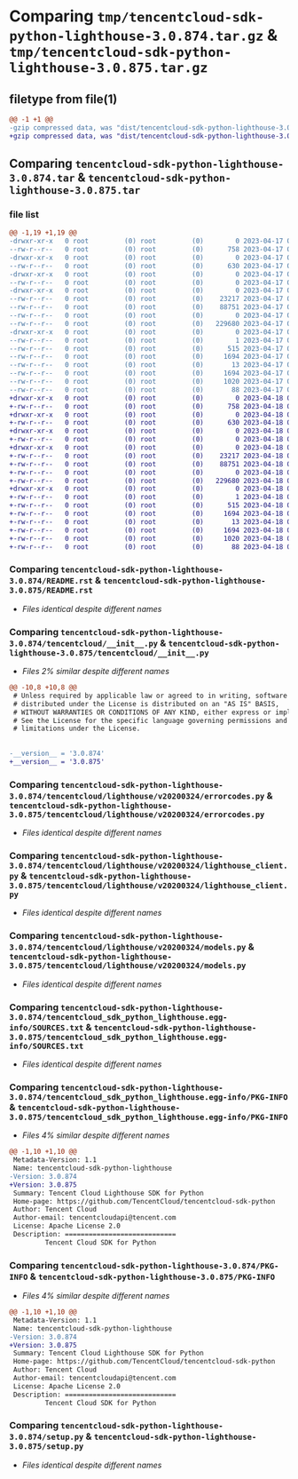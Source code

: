 # Comparing `tmp/tencentcloud-sdk-python-lighthouse-3.0.874.tar.gz` & `tmp/tencentcloud-sdk-python-lighthouse-3.0.875.tar.gz`

## filetype from file(1)

```diff
@@ -1 +1 @@
-gzip compressed data, was "dist/tencentcloud-sdk-python-lighthouse-3.0.874.tar", last modified: Mon Apr 17 00:33:39 2023, max compression
+gzip compressed data, was "dist/tencentcloud-sdk-python-lighthouse-3.0.875.tar", last modified: Tue Apr 18 00:45:15 2023, max compression
```

## Comparing `tencentcloud-sdk-python-lighthouse-3.0.874.tar` & `tencentcloud-sdk-python-lighthouse-3.0.875.tar`

### file list

```diff
@@ -1,19 +1,19 @@
-drwxr-xr-x   0 root         (0) root         (0)        0 2023-04-17 00:33:39.000000 tencentcloud-sdk-python-lighthouse-3.0.874/
--rw-r--r--   0 root         (0) root         (0)      758 2023-04-17 00:33:39.000000 tencentcloud-sdk-python-lighthouse-3.0.874/README.rst
-drwxr-xr-x   0 root         (0) root         (0)        0 2023-04-17 00:33:39.000000 tencentcloud-sdk-python-lighthouse-3.0.874/tencentcloud/
--rw-r--r--   0 root         (0) root         (0)      630 2023-04-17 00:33:39.000000 tencentcloud-sdk-python-lighthouse-3.0.874/tencentcloud/__init__.py
-drwxr-xr-x   0 root         (0) root         (0)        0 2023-04-17 00:33:39.000000 tencentcloud-sdk-python-lighthouse-3.0.874/tencentcloud/lighthouse/
--rw-r--r--   0 root         (0) root         (0)        0 2023-04-17 00:33:39.000000 tencentcloud-sdk-python-lighthouse-3.0.874/tencentcloud/lighthouse/__init__.py
-drwxr-xr-x   0 root         (0) root         (0)        0 2023-04-17 00:33:39.000000 tencentcloud-sdk-python-lighthouse-3.0.874/tencentcloud/lighthouse/v20200324/
--rw-r--r--   0 root         (0) root         (0)    23217 2023-04-17 00:33:39.000000 tencentcloud-sdk-python-lighthouse-3.0.874/tencentcloud/lighthouse/v20200324/errorcodes.py
--rw-r--r--   0 root         (0) root         (0)    88751 2023-04-17 00:33:39.000000 tencentcloud-sdk-python-lighthouse-3.0.874/tencentcloud/lighthouse/v20200324/lighthouse_client.py
--rw-r--r--   0 root         (0) root         (0)        0 2023-04-17 00:33:39.000000 tencentcloud-sdk-python-lighthouse-3.0.874/tencentcloud/lighthouse/v20200324/__init__.py
--rw-r--r--   0 root         (0) root         (0)   229680 2023-04-17 00:33:39.000000 tencentcloud-sdk-python-lighthouse-3.0.874/tencentcloud/lighthouse/v20200324/models.py
-drwxr-xr-x   0 root         (0) root         (0)        0 2023-04-17 00:33:39.000000 tencentcloud-sdk-python-lighthouse-3.0.874/tencentcloud_sdk_python_lighthouse.egg-info/
--rw-r--r--   0 root         (0) root         (0)        1 2023-04-17 00:33:39.000000 tencentcloud-sdk-python-lighthouse-3.0.874/tencentcloud_sdk_python_lighthouse.egg-info/dependency_links.txt
--rw-r--r--   0 root         (0) root         (0)      515 2023-04-17 00:33:39.000000 tencentcloud-sdk-python-lighthouse-3.0.874/tencentcloud_sdk_python_lighthouse.egg-info/SOURCES.txt
--rw-r--r--   0 root         (0) root         (0)     1694 2023-04-17 00:33:39.000000 tencentcloud-sdk-python-lighthouse-3.0.874/tencentcloud_sdk_python_lighthouse.egg-info/PKG-INFO
--rw-r--r--   0 root         (0) root         (0)       13 2023-04-17 00:33:39.000000 tencentcloud-sdk-python-lighthouse-3.0.874/tencentcloud_sdk_python_lighthouse.egg-info/top_level.txt
--rw-r--r--   0 root         (0) root         (0)     1694 2023-04-17 00:33:39.000000 tencentcloud-sdk-python-lighthouse-3.0.874/PKG-INFO
--rw-r--r--   0 root         (0) root         (0)     1020 2023-04-17 00:33:39.000000 tencentcloud-sdk-python-lighthouse-3.0.874/setup.py
--rw-r--r--   0 root         (0) root         (0)       88 2023-04-17 00:33:39.000000 tencentcloud-sdk-python-lighthouse-3.0.874/setup.cfg
+drwxr-xr-x   0 root         (0) root         (0)        0 2023-04-18 00:45:15.000000 tencentcloud-sdk-python-lighthouse-3.0.875/
+-rw-r--r--   0 root         (0) root         (0)      758 2023-04-18 00:45:15.000000 tencentcloud-sdk-python-lighthouse-3.0.875/README.rst
+drwxr-xr-x   0 root         (0) root         (0)        0 2023-04-18 00:45:15.000000 tencentcloud-sdk-python-lighthouse-3.0.875/tencentcloud/
+-rw-r--r--   0 root         (0) root         (0)      630 2023-04-18 00:45:15.000000 tencentcloud-sdk-python-lighthouse-3.0.875/tencentcloud/__init__.py
+drwxr-xr-x   0 root         (0) root         (0)        0 2023-04-18 00:45:15.000000 tencentcloud-sdk-python-lighthouse-3.0.875/tencentcloud/lighthouse/
+-rw-r--r--   0 root         (0) root         (0)        0 2023-04-18 00:45:15.000000 tencentcloud-sdk-python-lighthouse-3.0.875/tencentcloud/lighthouse/__init__.py
+drwxr-xr-x   0 root         (0) root         (0)        0 2023-04-18 00:45:15.000000 tencentcloud-sdk-python-lighthouse-3.0.875/tencentcloud/lighthouse/v20200324/
+-rw-r--r--   0 root         (0) root         (0)    23217 2023-04-18 00:45:15.000000 tencentcloud-sdk-python-lighthouse-3.0.875/tencentcloud/lighthouse/v20200324/errorcodes.py
+-rw-r--r--   0 root         (0) root         (0)    88751 2023-04-18 00:45:15.000000 tencentcloud-sdk-python-lighthouse-3.0.875/tencentcloud/lighthouse/v20200324/lighthouse_client.py
+-rw-r--r--   0 root         (0) root         (0)        0 2023-04-18 00:45:15.000000 tencentcloud-sdk-python-lighthouse-3.0.875/tencentcloud/lighthouse/v20200324/__init__.py
+-rw-r--r--   0 root         (0) root         (0)   229680 2023-04-18 00:45:15.000000 tencentcloud-sdk-python-lighthouse-3.0.875/tencentcloud/lighthouse/v20200324/models.py
+drwxr-xr-x   0 root         (0) root         (0)        0 2023-04-18 00:45:15.000000 tencentcloud-sdk-python-lighthouse-3.0.875/tencentcloud_sdk_python_lighthouse.egg-info/
+-rw-r--r--   0 root         (0) root         (0)        1 2023-04-18 00:45:15.000000 tencentcloud-sdk-python-lighthouse-3.0.875/tencentcloud_sdk_python_lighthouse.egg-info/dependency_links.txt
+-rw-r--r--   0 root         (0) root         (0)      515 2023-04-18 00:45:15.000000 tencentcloud-sdk-python-lighthouse-3.0.875/tencentcloud_sdk_python_lighthouse.egg-info/SOURCES.txt
+-rw-r--r--   0 root         (0) root         (0)     1694 2023-04-18 00:45:15.000000 tencentcloud-sdk-python-lighthouse-3.0.875/tencentcloud_sdk_python_lighthouse.egg-info/PKG-INFO
+-rw-r--r--   0 root         (0) root         (0)       13 2023-04-18 00:45:15.000000 tencentcloud-sdk-python-lighthouse-3.0.875/tencentcloud_sdk_python_lighthouse.egg-info/top_level.txt
+-rw-r--r--   0 root         (0) root         (0)     1694 2023-04-18 00:45:15.000000 tencentcloud-sdk-python-lighthouse-3.0.875/PKG-INFO
+-rw-r--r--   0 root         (0) root         (0)     1020 2023-04-18 00:45:15.000000 tencentcloud-sdk-python-lighthouse-3.0.875/setup.py
+-rw-r--r--   0 root         (0) root         (0)       88 2023-04-18 00:45:15.000000 tencentcloud-sdk-python-lighthouse-3.0.875/setup.cfg
```

### Comparing `tencentcloud-sdk-python-lighthouse-3.0.874/README.rst` & `tencentcloud-sdk-python-lighthouse-3.0.875/README.rst`

 * *Files identical despite different names*

### Comparing `tencentcloud-sdk-python-lighthouse-3.0.874/tencentcloud/__init__.py` & `tencentcloud-sdk-python-lighthouse-3.0.875/tencentcloud/__init__.py`

 * *Files 2% similar despite different names*

```diff
@@ -10,8 +10,8 @@
 # Unless required by applicable law or agreed to in writing, software
 # distributed under the License is distributed on an "AS IS" BASIS,
 # WITHOUT WARRANTIES OR CONDITIONS OF ANY KIND, either express or implied.
 # See the License for the specific language governing permissions and
 # limitations under the License.
 
 
-__version__ = '3.0.874'
+__version__ = '3.0.875'
```

### Comparing `tencentcloud-sdk-python-lighthouse-3.0.874/tencentcloud/lighthouse/v20200324/errorcodes.py` & `tencentcloud-sdk-python-lighthouse-3.0.875/tencentcloud/lighthouse/v20200324/errorcodes.py`

 * *Files identical despite different names*

### Comparing `tencentcloud-sdk-python-lighthouse-3.0.874/tencentcloud/lighthouse/v20200324/lighthouse_client.py` & `tencentcloud-sdk-python-lighthouse-3.0.875/tencentcloud/lighthouse/v20200324/lighthouse_client.py`

 * *Files identical despite different names*

### Comparing `tencentcloud-sdk-python-lighthouse-3.0.874/tencentcloud/lighthouse/v20200324/models.py` & `tencentcloud-sdk-python-lighthouse-3.0.875/tencentcloud/lighthouse/v20200324/models.py`

 * *Files identical despite different names*

### Comparing `tencentcloud-sdk-python-lighthouse-3.0.874/tencentcloud_sdk_python_lighthouse.egg-info/SOURCES.txt` & `tencentcloud-sdk-python-lighthouse-3.0.875/tencentcloud_sdk_python_lighthouse.egg-info/SOURCES.txt`

 * *Files identical despite different names*

### Comparing `tencentcloud-sdk-python-lighthouse-3.0.874/tencentcloud_sdk_python_lighthouse.egg-info/PKG-INFO` & `tencentcloud-sdk-python-lighthouse-3.0.875/tencentcloud_sdk_python_lighthouse.egg-info/PKG-INFO`

 * *Files 4% similar despite different names*

```diff
@@ -1,10 +1,10 @@
 Metadata-Version: 1.1
 Name: tencentcloud-sdk-python-lighthouse
-Version: 3.0.874
+Version: 3.0.875
 Summary: Tencent Cloud Lighthouse SDK for Python
 Home-page: https://github.com/TencentCloud/tencentcloud-sdk-python
 Author: Tencent Cloud
 Author-email: tencentcloudapi@tencent.com
 License: Apache License 2.0
 Description: ============================
         Tencent Cloud SDK for Python
```

### Comparing `tencentcloud-sdk-python-lighthouse-3.0.874/PKG-INFO` & `tencentcloud-sdk-python-lighthouse-3.0.875/PKG-INFO`

 * *Files 4% similar despite different names*

```diff
@@ -1,10 +1,10 @@
 Metadata-Version: 1.1
 Name: tencentcloud-sdk-python-lighthouse
-Version: 3.0.874
+Version: 3.0.875
 Summary: Tencent Cloud Lighthouse SDK for Python
 Home-page: https://github.com/TencentCloud/tencentcloud-sdk-python
 Author: Tencent Cloud
 Author-email: tencentcloudapi@tencent.com
 License: Apache License 2.0
 Description: ============================
         Tencent Cloud SDK for Python
```

### Comparing `tencentcloud-sdk-python-lighthouse-3.0.874/setup.py` & `tencentcloud-sdk-python-lighthouse-3.0.875/setup.py`

 * *Files identical despite different names*

